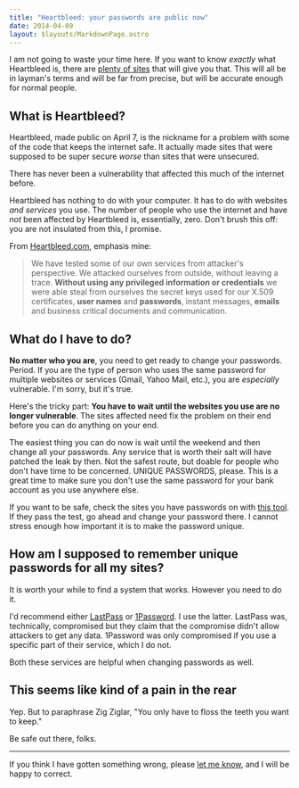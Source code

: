 ```yaml
---
title: "Heartbleed: your passwords are public now"
date: 2014-04-09
layout: $layouts/MarkdownPage.astro
---
```


I am not going to waste your time here. If you want to know _exactly_ what
Heartbleed is, there are [plenty of sites][1] that will give you that. This will
all be in layman's terms and will be far from precise, but will be accurate
enough for normal people.

## What is Heartbleed?

Heartbleed, made public on April 7, is the nickname for a problem with some of
the code that keeps the internet safe. It actually made sites that were supposed
to be super secure _worse_ than sites that were unsecured.

There has never been a vulnerability that affected this much of the internet
before.

Heartbleed has nothing to do with your computer. It has to do with websites _and
services_ you use. The number of people who use the internet and have _not_ been
affected by Heartbleed is, essentially, zero. Don't brush this off: you are not
insulated from this, I promise.

From [Heartbleed.com][2], emphasis mine:

> We have tested some of our own services from attacker's perspective. We
> attacked ourselves from outside, without leaving a trace. **Without using any
> privileged information or credentials** we were able steal from ourselves the
> secret keys used for our X.509 certificates, **user names** and **passwords**,
> instant messages, **emails** and business critical documents and
> communication.

## What do I have to do?

**No matter who you are**, you need to get ready to change your passwords.
Period. If you are the type of person who uses the same password for multiple
websites or services (Gmail, Yahoo Mail, etc.), you are _especially_ vulnerable.
I'm sorry, but it's true.

Here's the tricky part: **You have to wait until the websites you use are no
longer vulnerable**. The sites affected need fix the problem on their end before
you can do anything on your end.

The easiest thing you can do now is wait until the weekend and then change all
your passwords. Any service that is worth their salt will have patched the leak
by then. Not the safest route, but doable for people who don't have time to be
concerned. UNIQUE PASSWORDS, please. This is a great time to make sure you don't
use the same password for your bank account as you use anywhere else.

If you want to be safe, check the sites you have passwords on with [this
tool][3]. If they pass the test, go ahead and change your password there. I
cannot stress enough how important it is to make the password unique.

## How am I supposed to remember unique passwords for all my sites?

It is worth your while to find a system that works. However you need to do it.

I'd recommend either [LastPass][4] or [1Password][5]. I use the latter. LastPass
was, technically, compromised but they claim that the compromise didn't allow
attackers to get any data. 1Password was only compromised if you use a specific
part of their service, which I do not.

Both these services are helpful when changing passwords as well.

## This seems like kind of a pain in the rear

Yep. But to paraphrase Zig Ziglar, "You only have to floss the teeth you want to
keep."

Be safe out there, folks.

---

If you think I have gotten something wrong, please [let me know][6], and I will
be happy to correct.

[1]: https://www.google.com/search?q=what%20is%20heartbleed
[2]: http://heartbleed.com
[3]: http://filippo.io/Heartbleed/
[4]: http://lastpass.com
[5]: https://agilebits.com/onepassword
[6]: http://happycollision.com/contact
